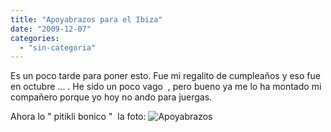 ```yaml
---
title: "Apoyabrazos para el Ibiza"
date: "2009-12-07"
categories: 
  - "sin-categoria"
---
```


Es un poco tarde para poner esto. Fue mi regalito de cumpleaños y eso fue en octubre ... . He sido un poco vago  , pero bueno ya me lo ha montado mi compañero porque yo hoy no ando para juergas.

Ahora lo " pitikli bonico "  la foto: ![Apoyabrazos](images/IMAG0018-300x200.jpg "Apoyabrazos")
